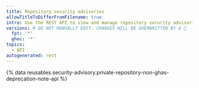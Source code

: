 ```yaml
---
title: Repository security advisories
allowTitleToDifferFromFilename: true
intro: Use the REST API to view and manage repository security advisories.
versions: # DO NOT MANUALLY EDIT. CHANGES WILL BE OVERWRITTEN BY A 🤖
  fpt: '*'
  ghec: '*'
topics:
  - API
autogenerated: rest
---
```


{% data reusables.security-advisory.private-repository-non-ghas-deprecation-note-api %}

<!-- Content after this section is automatically generated -->
